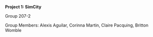 **Project 1: SimCity**

Group 207-2

Group Members: Alexis Aguilar, Corinna Martin, Claire Pacquing, Britton Womble
